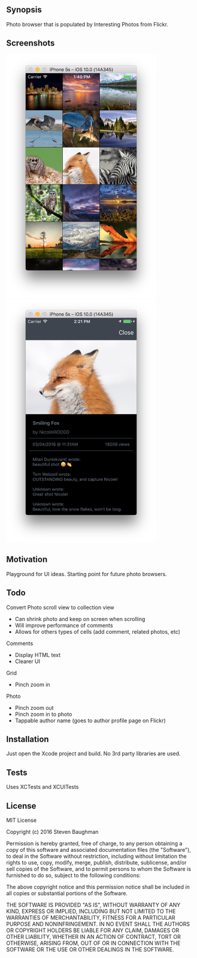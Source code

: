 ## Synopsis

Photo browser that is populated by Interesting Photos from Flickr.

## Screenshots

<img src="/Screenshots/grid.png" alt="Photo Grid" width="400" /> <img src="/Screenshots/photo.png" alt="Photo Details" width="400" />

## Motivation

Playground for UI ideas. Starting point for future photo browsers.

## Todo

Convert Photo scroll view to collection view
- Can shrink photo and keep on screen when scrolling
- Will improve performance of comments
- Allows for others types of cells (add comment, related photos, etc)

Comments
- Display HTML text
- Clearer UI

Grid
- Pinch zoom in

Photo
- Pinch zoom out
- Pinch zoom in to photo
- Tappable author name (goes to author profile page on Flickr)

## Installation

Just open the Xcode project and build. No 3rd party libraries are used.

## Tests

Uses XCTests and XCUITests

## License

MIT License

Copyright (c) 2016 Steven Baughman

Permission is hereby granted, free of charge, to any person obtaining a copy
of this software and associated documentation files (the "Software"), to deal
in the Software without restriction, including without limitation the rights
to use, copy, modify, merge, publish, distribute, sublicense, and/or sell
copies of the Software, and to permit persons to whom the Software is
furnished to do so, subject to the following conditions:

The above copyright notice and this permission notice shall be included in all
copies or substantial portions of the Software.

THE SOFTWARE IS PROVIDED "AS IS", WITHOUT WARRANTY OF ANY KIND, EXPRESS OR
IMPLIED, INCLUDING BUT NOT LIMITED TO THE WARRANTIES OF MERCHANTABILITY,
FITNESS FOR A PARTICULAR PURPOSE AND NONINFRINGEMENT. IN NO EVENT SHALL THE
AUTHORS OR COPYRIGHT HOLDERS BE LIABLE FOR ANY CLAIM, DAMAGES OR OTHER
LIABILITY, WHETHER IN AN ACTION OF CONTRACT, TORT OR OTHERWISE, ARISING FROM,
OUT OF OR IN CONNECTION WITH THE SOFTWARE OR THE USE OR OTHER DEALINGS IN THE
SOFTWARE.
